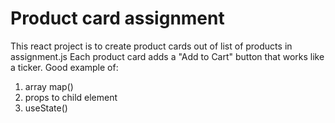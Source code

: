 # Product card assignment

This react project is to create product cards out of list of products in assignment.js
Each product card adds a "Add to Cart" button that works like a ticker. Good example of:
1. array map()
2. props to child element
3. useState()

